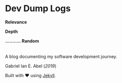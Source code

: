 # Dev Dump Logs
__Relevance__

__Depth__

__........... Random__
\
\
\
A blog documenting my software development journey. 

Gabriel Ian E. Abel (_2019_)

Built with ❤️ using [Jekyll](https://jekyllrb.com/).